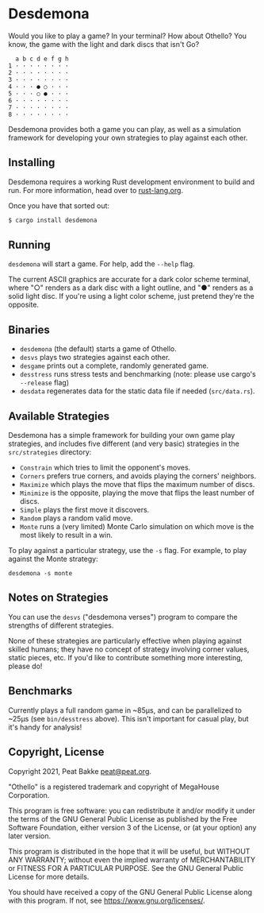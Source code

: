 # Desdemona

Would you like to play a game? In your terminal? How about Othello? You know, the game with the light and dark discs that isn't Go?

```
  a b c d e f g h
1 · · · · · · · ·
2 · · · · · · · ·
3 · · · · · · · ·
4 · · · ● ○ · · ·
5 · · · ○ ● · · ·
6 · · · · · · · ·
7 · · · · · · · ·
8 · · · · · · · ·
```

Desdemona provides both a game you can play, as well as a simulation framework for developing your own strategies to play against each other.

## Installing

Desdemona requires a working Rust development environment to build and run. For more information, head over to [rust-lang.org](https://rust-lang.org/).

Once you have that sorted out:

```bash
$ cargo install desdemona
```

## Running

`desdemona` will start a game. For help, add the `--help` flag.

The current ASCII graphics are accurate for a dark color scheme terminal, where "○" renders as a dark disc with a light outline, and "●" renders as a solid light disc. If you're using a light color scheme, just pretend they're the opposite.

## Binaries

* `desdemona` (the default) starts a game of Othello.
* `desvs` plays two strategies against each other.
* `desgame` prints out a complete, randomly generated game.
* `desstress` runs stress tests and benchmarking (note: please use cargo's `--release` flag)
* `desdata` regenerates data for the static data file if needed (`src/data.rs`).

## Available Strategies

Desdemona has a simple framework for building your own game play strategies, and includes five different (and very basic) strategies in the `src/strategies` directory:

* `Constrain` which tries to limit the opponent's moves.
* `Corners` prefers true corners, and avoids playing the corners' neighbors.
* `Maximize` which plays the move that flips the maximum number of discs.
* `Minimize` is the opposite, playing the move that flips the least number of discs.
* `Simple` plays the first move it discovers.
* `Random` plays a random valid move.
* `Monte` runs a (very limited) Monte Carlo simulation on which move is the most likely to result in a win.

To play against a particular strategy, use the `-s` flag. For example, to play against the Monte strategy:

`desdemona -s monte`

## Notes on Strategies

You can use the `desvs` ("desdemona verses") program to compare the strengths of different strategies.

None of these strategies are particularly effective when playing against skilled humans; they have no concept of strategy involving corner values, static pieces, etc. If you'd like to contribute something more interesting, please do!

## Benchmarks

Currently plays a full random game in ~85µs, and can be parallelized to ~25µs (see `bin/desstress` above). This isn't important for casual play, but it's handy for analysis!

## Copyright, License

Copyright 2021, Peat Bakke <peat@peat.org>.

"Othello" is a registered trademark and copyright of MegaHouse Corporation.

This program is free software: you can redistribute it and/or modify it under the terms of the GNU General Public License as published by the Free Software Foundation, either version 3 of the License, or (at your option) any later version.

This program is distributed in the hope that it will be useful, but WITHOUT ANY WARRANTY; without even the implied warranty of MERCHANTABILITY or FITNESS FOR A PARTICULAR PURPOSE.  See the GNU General Public License for more details.

You should have received a copy of the GNU General Public License along with this program.  If not, see https://www.gnu.org/licenses/.